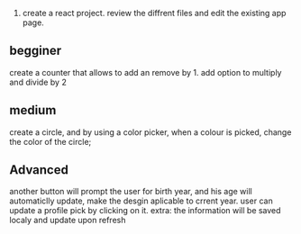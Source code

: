 1. create a react project. review the diffrent files and edit the existing app page.

## begginer
create a counter that allows to add an remove by 1. 
add option to multiply and divide by 2

## medium
create a circle, and by using a color picker, when a colour is picked, change the color of the circle;

## Advanced
<!-- create a page that shows a user information. at a button press a prompt will apear and after a user wrtes in it, his name will update. -->
another button will prompt the user for birth year, and his age will automaticlly update, make the desgin aplicable to crrent year.
user can update a profile pick by clicking on it.
extra: the information will be saved localy and update upon refresh